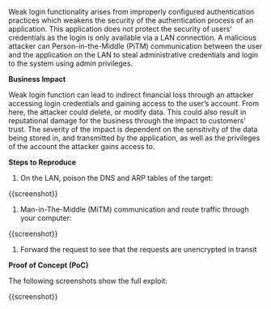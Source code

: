 Weak login functionality arises from improperly configured authentication practices which weakens the security of the authentication process of an application. This application does not protect the security of users’ credentials as the login is only available via a LAN connection. A malicious attacker can Person-in-the-Middle (PiTM) communication between the user and the application on the LAN to steal administrative credentials and login to the system using admin privileges.

**Business Impact**

Weak login function can lead to indirect financial loss through an attacker accessing login credentials and gaining access to the user’s account. From here, the attacker could delete, or modify data. This could also result in reputational damage for the business through the impact to customers’ trust. The severity of the impact is dependent on the sensitivity of the data being stored in, and transmitted by the application, as well as the privileges of the account the attacker gains access to.

**Steps to Reproduce**

1. On the LAN, poison the DNS and ARP tables of the target:

{{screenshot}}

1. Man-in-The-Middle (MiTM) communication and route traffic through your computer:

{{screenshot}}

1. Forward the request to see that the requests are unencrypted in transit

**Proof of Concept (PoC)**

The following screenshots show the full exploit:

{{screenshot}}
